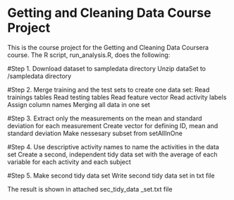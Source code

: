 # Getting and Cleaning Data Course Project

This is the course project for the Getting and Cleaning Data Coursera course. The R script, run_analysis.R, does the following:

#Step 1.
 Download dataset to sampledata directory
 Unzip dataSet to /sampledata directory

#Step 2.
 Merge  training and the test sets to create one data set:
 Read trainings tables
 Read testing tables
 Read feature vector
 Read activity labels
 Assign column names
 Merging all data in one set

#Step 3.
Extract only the measurements on the mean and standard deviation for each measurement
Create vector for defining ID, mean and standard deviation
Make nessesary subset from setAllInOne

#Step 4.
Use descriptive activity names to name the activities in the data set
Create a second, independent tidy data set with the average of each variable for each activity and each subject 

#Step 5.
Make second tidy data set
Write second tidy data set in txt file

The result is shown in attached sec_tidy_data _set.txt file